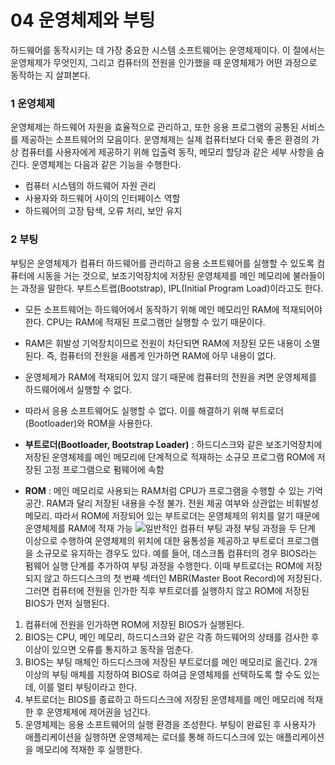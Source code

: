 # 04 운영체제와 부팅

하드웨어를 동작시키는 데 가장 중요한 시스템 소프트웨어는 운영체제이다. 이 절에서는 운영체제가 무엇인지, 그리고 컴퓨터의 전원을 인가했을 때 운영체제가 어떤 과정으로 동작하는 지 살펴본다.

### 1 운영체제
운영체제는 하드웨어 자원을 효율적으로 관리하고, 또한 응용 프로그램의 공통된 서비스를 제공하는 소프트웨어의 모음이다. 운영체제는 실제 컴퓨터보다 더욱 좋은 환경의 가상 컴퓨터를 사용자에게 제공하기 위해 입출력 동작, 메모리 할당과 같은 세부 사항을 숨긴다.
운영체제는 다음과 같은 기능을 수행한다.
- 컴퓨터 시스템의 하드웨어 자원 관리
- 사용자와 하드웨어 사이의 인터페이스 역할
- 하드웨어의 고장 탐색, 오류 처리, 보안 유지

### 2 부팅
부팅은 운영체제가 컴퓨터 하드웨어를 관리하고 응용 소프트웨어를 실행할 수 있도록 컴퓨터에 시동을 거는 것으로, 보조기억장치에 저장된 운영체제를 메인 메모리에 불러들이는 과정을 말한다. 부트스트랩(Bootstrap), IPL(Initial Program Load)이라고도 한다.

- 모든 소프트웨어는 하드웨어에서 동작하기 위해 메인 메모리인 RAM에 적재되어야 한다. CPU는 RAM에 적재된 프로그램만 실행할 수 있기 때문이다.
- RAM은 휘발성 기억장치이므로 전원이 차단되면 RAM에 저장된 모든 내용이 소멸된다. 즉, 컴퓨터의 전원을 새롭게 인가하면 RAM에 아무 내용이 없다.
- 운영체제가 RAM에 적재되어 있지 않기 때문에 컴퓨터의 전원을 켜면 운영체제를 하드웨어에서 실행할 수 없다.
- 따라서 응용 소프트웨어도 실행할 수 없다.
이를 해결하기 위해 부트로더(Bootloader)와 ROM을 사용한다. 

- **부트로더(Bootloader, Bootstrap Loader)** : 하드디스크와 같은 보조기억장치에 저장된 운영체제를 메인 메모리에 단계적으로 적재하는 소규모 프로그램 ROM에 저장된 고정 프로그램으로 펌웨어에 속함
- **ROM** : 메인 메모리로 사용되는 RAM처럼 CPU가 프로그램을 수행할 수 있는 기억 공간. RAM과 달리 저장된 내용을 수정 불가. 전원 제공 여부와 상관없는 비휘발성 메모리. 따라서 ROM에 저장되어 있는 부트로더는 운영체제의 위치를 알기 때문에 운영체제를 RAM에 적재 가능
![일반적인 컴퓨터 부팅 과정](https://user-images.githubusercontent.com/52726195/110628004-f30ad780-81e5-11eb-88f9-f75e1ed4078a.png)
부팅 과정을 두 단계 이상으로 수행하여 운영체제의 위치에 대한 융통성을 제공하고 부트로더 프로그램을 소규모로 유지하는 경우도 있다. 예를 들어, 데스크톱 컴퓨터의 경우 BIOS라는 펌웨어 실행 단계를 추가하여 부팅 과정을 수행한다. 이때 부트로더는 ROM에 저장되지 않고 하드디스크의 첫 번째 섹터인 MBR(Master Boot Record)에 저장된다. 그러면 컴퓨터에 전원을 인가한 직후 부트로더를 실행하지 않고 ROM에 저장된 BIOS가 먼저 실행된다.

1. 컴퓨터에 전원을 인가하면 ROM에 저장된 BIOS가 실행된다.
2. BIOS는 CPU, 메인 메모리, 하드디스크와 같은 각종 하드웨어의 상태를 검사한 후 이상이 있으면 오류를 통지하고 동작을 멈춘다.
3. BIOS는 부팅 매체인 하드디스크에 저장된 부트로더를 메인 메모리로 옮긴다. 2개 이상의 부팅 매체를 지정하여 BIOS로 하여금 운영체제를 선택하도록 할 수도 있는데, 이를 멀티 부팅이라고 한다.
4. 부트로더는 BIOS를 종료하고 하드디스크에 저장된 운영체제를 메인 메모리에 적재한 후 운영체제에 제어권을 넘긴다.
5. 운영체제는 응용 소프트웨어의 실행 환경을 조성한다.
부팅이 완료된 후 사용자가 애플리케이션을 실행하면 운영체제는 로더를 통해 하드디스크에 있는 애플리케이션을 메모리에 적재한 후 실행한다.